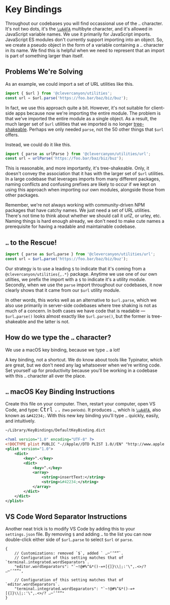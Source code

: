# Key Bindings

Throughout our codebases you will find occassional use of the `ꓺ` character. It's not two dots, it's the [`\uA4FA`](https://graphemica.com/%EA%93%BA#code) multibyte character, and it's allowed in JavaScript variable names. We use it primarily for JavaScript imports. JavaScript ES modules don't currently support importing into an object. So, we create a pseudo object in the form of a variable containing a `ꓺ` character in its name. We find this is helpful when we need to represent that an import is part of something larger than itself.

## Problems We're Solving

As an example, we could import a set of URL utilities like this.

```js
import { $url } from '@clevercanyon/utilities';
const url = $url.parse('https://foo.bar/baz/biz/buz');
```

In fact, we use this approach quite a bit. However, it's not suitable for client-side apps because now we're importing the entire module. The problem is that we've imported the entire module as a single object. As a result, the much larger set of `$url` utilities that we imported is no longer [tree-shakeable](https://developer.mozilla.org/en-US/docs/Glossary/Tree_shaking). Perhaps we only needed `parse`, not the 50 other things that `$url` offers.

Instead, we could do it like this.

```js
import { parse as urlParse } from '@clevercanyon/utilities/url';
const url = urlParse('https://foo.bar/baz/biz/buz');
```

This is reasonable, and more importantly, it's tree-shakeable. Only, it doesn't convey the association that it has with the larger set of `$url` utilities. In a large codebase that leverages imports from many different packages, naming conflicts and confusing prefixes are likely to occur if we kept on using this approach when importing our own modules, alongside those from other packages.

Remember, we're not always working with community-driven NPM packages that have catchy names. We just need a set of URL utilities. There's not time to think about whether we should call it urlZ, or urley, etc. Naming things is hard enough already, we don't need to make cute names a prerequisite for having a readable and maintainable codebase.

## `ꓺ` to the Rescue!

```js
import { parse as $urlꓺparse } from '@clevercanyon/utilities/url';
const url = $urlꓺparse('https://foo.bar/baz/biz/buz');
```

Our strategy is to use a leading `$` to indicate that it's coming from a `@clevercanyon/utilities{,.*}` package. Anytime we use one of our own utilties, we prefix the import with a `$` to indicate it's a utility module. Secondly, when we use the `parse` import throughout our codebases, it now clearly shows that it came from our `$url` utility module.

In other words, this works well as an alternative to `$url.parse`, which we also use primarily in server-side codebases where tree shaking is not as much of a concern. In both cases we have code that is readable — `$urlꓺparse()` looks almost exactly like `$url.parse()`, but the former is tree-shakeable and the latter is not.

## How do we type the `ꓺ` character?

We use a macOS key binding, because we type `ꓺ` a lot!

A key binding, not a shortcut. We do know about tools like Typinator, which are great, but we don't need any lag whatsoever when we're writing code. Set yourself up for productivity because you'll be working in a codebase with this `ꓺ` character all over the place.

## `ꓺ` macOS Key Binding Instructions

Create this file on your computer. Then, restart your computer, open VS Code, and type: <big><kbd>Ctrl</kbd> <kbd>..</kbd></big> <small>(two periods)</small>. It produces `ꓺ`, which is [`\uA4FA`](https://graphemica.com/%EA%93%BA#code), also known as `&#42234;`. With this new key binding you'll type `ꓺ` quickly, easily, and intuitively.

```txt
~/Library/KeyBindings/DefaultKeyBinding.dict
```

```xml
<?xml version="1.0" encoding="UTF-8" ?>
<!DOCTYPE plist PUBLIC "-//Apple//DTD PLIST 1.0//EN" "http://www.apple.com/DTDs/PropertyList-1.0.dtd">
<plist version="1.0">
	<dict>
		<key>^.</key>
		<dict>
			<key>^.</key>
			<array>
				<string>insertText:</string>
				<string>&#42234;</string>
			</array>
		</dict>
	</dict>
</plist>
```

## VS Code Word Separator Instructions

Another neat trick is to modify VS Code by adding this to your `settings.json` file. By removing `$` and adding `ꓺ` to the list you can now double-click either side of `$urlꓺparse` to select `$url` or `parse`.

```jsonc
{
	// Customizations: removed `$`, added ` ꓺ─‘’“”`.
	// Configuration of this setting matches that of `terminal.integrated.wordSeparators`.
	"editor.wordSeparators": "`~!@#%^&*()-=+[{]}\\|;:'\",.<>/? ꓺ─‘’“”",

	// Configuration of this setting matches that of `editor.wordSeparators`.
	"terminal.integrated.wordSeparators": "`~!@#%^&*()-=+[{]}\\|;:'\",.<>/? ꓺ─‘’“”"
}
```
